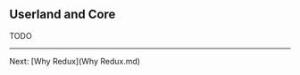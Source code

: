 Userland and Core
--------------------------

TODO

--------------------------
Next: [Why Redux](Why Redux.md)   
